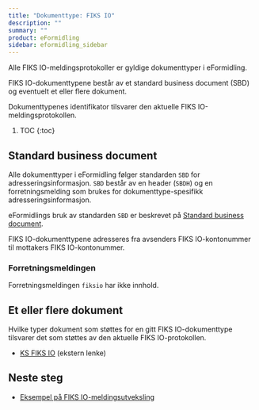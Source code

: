 ```yaml
---
title: "Dokumenttype: FIKS IO"
description: ""
summary: ""
product: eFormidling
sidebar: eformidling_sidebar
---
```


Alle FIKS IO-meldingsprotokoller er gyldige dokumenttyper i eFormidling.

FIKS IO-dokumenttypene består av et standard business document (SBD) og eventuelt et eller flere dokument.

Dokumenttypenes identifikator tilsvarer den aktuelle FIKS IO-meldingsprotokollen.

1. TOC
{:toc}

## Standard business document

Alle dokumenttyper i eFormidling følger standarden `SBD` for adresseringsinformasjon. `SBD` består av en header (`SBDH`)
og en forretningsmelding som brukes for dokumenttype-spesifikk adresseringsinformasjon.

eFormidlings bruk av standarden `SBD` er beskrevet på [Standard business document](standard_sbd).

FIKS IO-dokumenttypene adresseres fra avsenders FIKS IO-kontonummer til mottakers FIKS IO-kontonummer.

### Forretningsmeldingen

Forretningsmeldingen `fiksio` har ikke innhold.

## Et eller flere dokument

Hvilke typer dokument som støttes for en gitt FIKS IO-dokumenttype tilsvarer det som støttes av den aktuelle 
FIKS IO-protokollen. 

- [KS FIKS IO](https://developers.fiks.ks.no/tjenester/fiksprotokoll/) (ekstern lenke)

## Neste steg

- [Eksempel på FIKS IO-meldingsutveksling](../Eksempel/fiks_io)
